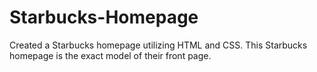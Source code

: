 # Starbucks-Homepage
Created a Starbucks homepage utilizing HTML and CSS. This Starbucks homepage is the exact model of their front page.

